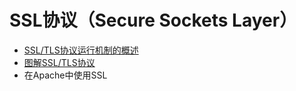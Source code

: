 # SSL协议（Secure Sockets Layer）


* [SSL/TLS协议运行机制的概述](http://www.ruanyifeng.com/blog/2014/02/ssl_tls.html)
* [图解SSL/TLS协议](http://www.ruanyifeng.com/blog/2014/09/illustration-ssl.html)
* 在Apache中使用SSL